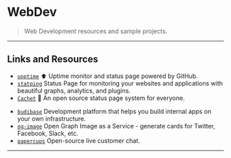 # WebDev

> Web Development resources and sample projects.

---

## Links and Resources

* [`upptime`](https://github.com/upptime/upptime) ⬆️ Uptime monitor and status page powered by GitHub.
* [`statping`](https://github.com/statping/statping) Status Page for monitoring your websites and applications with beautiful graphs, analytics, and plugins.
* [`Cachet`](https://github.com/CachetHQ/Cachet) 📛 An open source status page system for everyone.

[](.)

* [`budibase`](https://github.com/Budibase/budibase) Development platform that helps you build internal apps on your own infrastructure.
* [`og-image`](https://github.com/vercel/og-image) Open Graph Image as a Service - generate cards for Twitter, Facebook, Slack, etc.
* [`papercups`](https://github.com/papercups-io/papercups) Open-source live customer chat.

---
